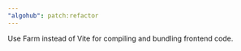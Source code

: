 ```yaml
---
"algohub": patch:refactor
---
```


Use Farm instead of Vite for compiling and bundling frontend code.
